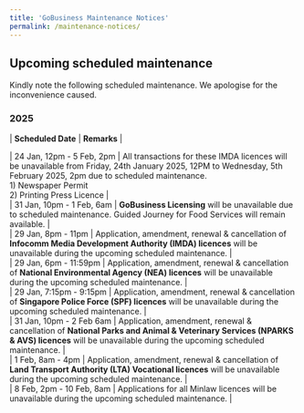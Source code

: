 ```yaml
---
title: 'GoBusiness Maintenance Notices'
permalink: /maintenance-notices/
---
```


## Upcoming scheduled maintenance

Kindly note the following scheduled maintenance. We apologise for the inconvenience caused. 


### 2025 

| **Scheduled Date** | **Remarks** |  



| 24 Jan, 12pm - 5 Feb, 2pm | All transactions for these IMDA licences will be unavailable from Friday, 24th January 2025, 12PM to Wednesday, 5th February 2025, 2pm due to scheduled maintenance.<br>1) Newspaper Permit<br>2) Printing Press Licence |  
| 31 Jan, 10pm - 1 Feb, 6am | **GoBusiness Licensing** will be unavailable due to scheduled maintenance. Guided Journey for Food Services will remain available. |   
| 29 Jan, 8pm - 11pm | Application, amendment, renewal & cancellation of **Infocomm Media Development Authority (IMDA) licences** will be unavailable during the upcoming scheduled maintenance. |   
| 29 Jan, 6pm - 11:59pm | Application, amendment, renewal & cancellation of **National Environmental Agency (NEA) licences** will be unavailable during the upcoming scheduled maintenance. |       
| 29 Jan, 7:15pm - 9:15pm | Application, amendment, renewal & cancellation of **Singapore Police Force (SPF) licences** will be unavailable during the upcoming scheduled maintenance. |     
| 31 Jan, 10pm - 2 Feb 6am | Application, amendment, renewal & cancellation of **National Parks and Animal & Veterinary Services (NPARKS & AVS) licences** will be unavailable during the upcoming scheduled maintenance. |       
| 1 Feb, 8am - 4pm | Application, amendment, renewal & cancellation of **Land Transport Authority (LTA) Vocational licences** will be unavailable during the upcoming scheduled maintenance. |   
| 8 Feb, 2pm - 10 Feb, 8am | Applications for all Minlaw licences will be unavailable during the upcoming scheduled maintenance. |       



<script src="/jquery/jquery.min.js"></script> <script src="/jquery/resize-tables.js"></script>
